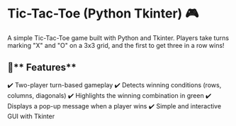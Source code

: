 # **Tic-Tac-Toe (Python Tkinter)** 🎮
A simple Tic-Tac-Toe game built with Python and Tkinter. Players take turns marking "X" and "O" on a 3x3 grid, and the first to get three in a row wins!

## 📌** Features**
✔️ Two-player turn-based gameplay
✔️ Detects winning conditions (rows, columns, diagonals)
✔️ Highlights the winning combination in green
✔️ Displays a pop-up message when a player wins
✔️ Simple and interactive GUI with Tkinter

